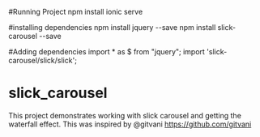 
#Running Project
npm install
ionic serve

#installing dependencies
npm install jquery --save
npm install slick-carousel --save

#Adding dependencies
import * as $ from "jquery";
import 'slick-carousel/slick/slick';

# slick_carousel
This project demonstrates working with slick carousel and getting the waterfall effect. This was inspired by @gitvani https://github.com/gitvani 
